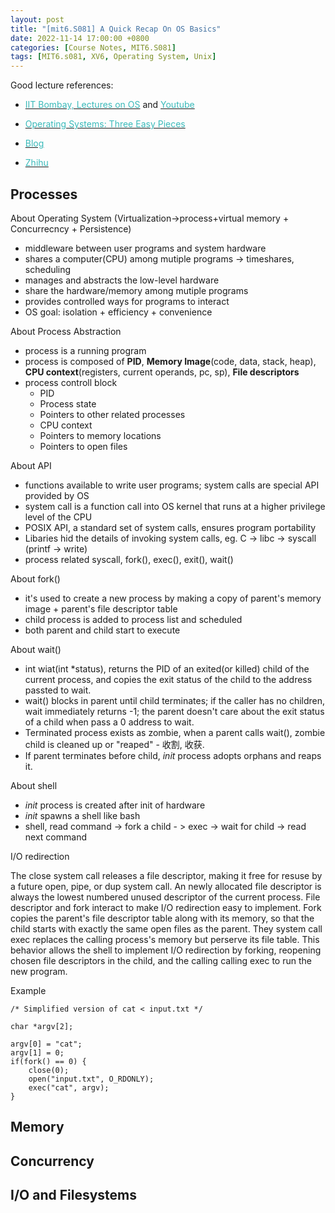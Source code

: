 ```yaml
---
layout: post
title: "[mit6.S081] A Quick Recap On OS Basics"
date: 2022-11-14 17:00:00 +0800
categories: [Course Notes, MIT6.S081]
tags: [MIT6.s081, XV6, Operating System, Unix]
---
```


Good lecture references:
- [<span style="color:#3ababa">IIT Bombay, Lectures on OS</span>](https://www.cse.iitb.ac.in/~mythili/os/) and [<span style="color:#3ababa">Youtube</span>](https://www.youtube.com/watch?v=aCJ3YgoolHQ&list=PLDW872573QAb4bj0URobvQTD41IV6gRkx)

- [<span style="color:#3ababa">Operating Systems: Three Easy Pieces</span>](https://pages.cs.wisc.edu/~remzi/OSTEP/)

- [<span style="color:#3ababa">Blog</span>](https://blog.miigon.net/categories/mit6-s081/)

- [<span style="color:#3ababa">Zhihu</span>](https://www.zhihu.com/column/c_1502374640542023680)


## Processes
About Operating System (Virtualization->process+virtual memory + Concurrecncy + Persistence)
- middleware between user programs and system hardware
- shares a computer(CPU) among mutiple programs -> timeshares, scheduling
- manages and abstracts the low-level hardware  
- share the hardware/memory among mutiple programs
- provides controlled ways for programs to interact 
- OS goal: isolation + efficiency + convenience <br />


About Process Abstraction
- process is a running program
- process is composed of __PID__, __Memory Image__(code, data, stack, heap), __CPU context__(registers, current operands, pc, sp), __File descriptors__
- process controll block
    - PID
    - Process state
    - Pointers to other related processes
    - CPU context
    - Pointers to memory locations
    - Pointers to open files


About API
- functions available to write user programs; system calls are special API provided by OS
- system call is a function call into OS kernel that runs at a higher privilege level of the CPU
- POSIX API, a standard set of system calls, ensures program portability
- Libaries hid the details of invoking system calls, eg. C -> libc -> syscall (printf -> write) 
- process related syscall, fork(), exec(), exit(), wait() <br />

About fork()
- it's used to create a new process by making a copy of parent's memory image + parent's file descriptor table
- child process is added to process list and scheduled
- both parent and child start to execute


About wait()
- int wiat(int *status), returns the PID of an exited(or killed) child of the current process, and copies the exit status of the child to the address passted to wait. 
- wait() blocks in parent until child terminates; if the caller has no children, wait immediately returns -1; the parent doesn't care about the exit status of a child when pass a 0 address to wait.
- Terminated process exists as zombie, when a parent calls wait(), zombie child is cleaned up or "reaped" - 收割, 收获.
- If parent terminates before child, _init_ process adopts orphans and reaps it. <br />

About shell
- _init_ process is created after init of hardware
- _init_ spawns a shell like bash
- shell, read command -> fork a child - > exec -> wait for child -> read next command <br />


I/O redirection <br />
<p class="text-justify">
The close system call releases a file descriptor, making it free for resuse by a future open, pipe, or dup system call. An newly allocated file descriptor is always the lowest numbered unused descriptor of the current process. File descriptor and fork interact to make I/O redirection easy to implement. Fork copies the parent's file descriptor table along with its memory, so that the child starts with exactly the same open files as the parent. They system call exec replaces the calling process's memory but perserve its file table. This behavior allows the shell to implement I/O redirection by forking, reopening chosen file descriptors in the child, and the calling calling exec to run the new program.
</p>


Example 
```
/* Simplified version of cat < input.txt */

char *argv[2];

argv[0] = "cat";
argv[1] = 0;
if(fork() == 0) {
    close(0);
    open("input.txt", O_RDONLY);
    exec("cat", argv);
}
```


## Memory

## Concurrency

## I/O and Filesystems